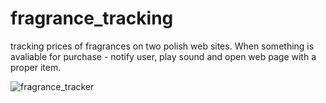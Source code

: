 # fragrance_tracking
tracking prices of fragrances on two polish web sites. When something is avaliable for purchase - notify user, play sound and open web page with a proper item.

![fragrance_tracker](https://user-images.githubusercontent.com/87043088/179325496-a632d803-69e0-4242-8c37-44a145473e2e.png)

